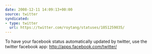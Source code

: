 ```yaml
---
date: 2008-12-11 14:09:13+00:00
source: twitter
syndicated:
- type: twitter
  url: https://twitter.com/roytang/statuses/1051259035/
---
```


To have your facebook status automatically updated by twitter, use the twitter facebook app: http://apps.facebook.com/twitter/